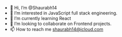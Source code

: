 - 👋 Hi, I’m @Shaurabh14
- 👀 I’m interested in JavaScript full stack engineering.
- 🌱 I’m currently learning React
- 💞️ I’m looking to collaborate on Frontend projects.
- 📫 How to reach me shaurabh14@icloud.com

<!---
Shaurabh14/Shaurabh14 is a ✨ special ✨ repository because its `README.md` (this file) appears on your GitHub profile.
You can click the Preview link to take a look at your changes.
--->
